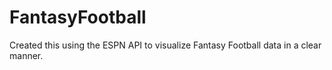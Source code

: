 # FantasyFootball

Created this using the ESPN API to visualize Fantasy Football data in a clear manner.

